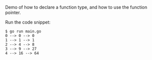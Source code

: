 Demo of how to declare a function type, and how to use the function pointer.

Run the code snippet:

	$ go run main.go
	0 --> 0 --> 0
	1 --> 1 --> 1
	2 --> 4 --> 8
	3 --> 9 --> 27
	4 --> 16 --> 64
